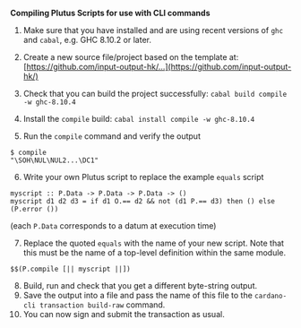 **Compiling Plutus Scripts for use with CLI commands**

1. Make sure that you have installed and are using recent versions of `ghc` and `cabal`, e.g. GHC 8.10.2 or later.

2. Create a new source file/project based on the template at: [https://github.com/input-output-hk/...](https://github.com/input-output-hk/)

2. Check that you can build the project successfully: `cabal build compile -w ghc-8.10.4`

3. Install the `compile` build: `cabal install compile -w ghc-8.10.4`
4. Run the `compile` command and verify the output
```
$ compile
"\SOH\NUL\NUL2...\DC1"
```

6.	Write your own Plutus script to replace the example `equals` script
```
myscript :: P.Data -> P.Data -> P.Data -> ()
myscript d1 d2 d3 = if d1 O.== d2 && not (d1 P.== d3) then () else (P.error ())
```
(each `P.Data` corresponds to a datum at execution time)

7.	Replace the quoted ``equals`` with the name of your new script.  Note that this must be the name of a top-level definition within the same module.
```
$$(P.compile [|| myscript ||])
```

8. Build, run and check that you get a different byte-string output.
9. Save the output into a file and pass the name of this file to the `cardano-cli transaction build-raw` command.
10. You can now sign and submit the transaction as usual.
